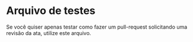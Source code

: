 # Arquivo de testes

Se você quiser apenas testar como fazer um pull-request solicitando uma revisão da ata, utilize este arquivo.
